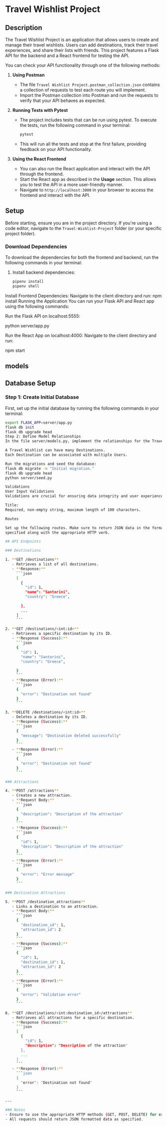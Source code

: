 # Travel Wishlist Project

## Description
The Travel Wishlist Project is an application that allows users to create and manage their travel wishlists. Users can add destinations, track their travel experiences, and share their lists with friends. This project features a Flask API for the backend and a React frontend for testing the API.


You can check your API functionality through one of the following methods:

1. **Using Postman**
   - The file `Travel Wishlist Project.postman_collection.json` contains a collection of requests to test each route you will implement.
   - Import the Postman collection into Postman and run the requests to verify that your API behaves as expected.

2. **Running Tests with Pytest**
   - The project includes tests that can be run using pytest. To execute the tests, run the following command in your terminal:
     ```bash
     pytest 
     ```
   - This will run all the tests and stop at the first failure, providing feedback on your API functionality.

3. **Using the React Frontend**
   - You can also run the React application and interact with the API through the frontend.
   - Start the React app as described in the **Usage** section. This allows you to test the API in a more user-friendly manner.
   - Navigate to `http://localhost:3000` in your browser to access the frontend and interact with the API.
## Setup

Before starting, ensure you are in the project directory. If you're using a code editor, navigate to the `Travel-Wishlist-Project` folder (or your specific project folder).

### Download Dependencies

To download the dependencies for both the frontend and backend, run the following commands in your terminal:

1. Install backend dependencies:
   ```bash
   pipenv install
   pipenv shell

Install Frontend Dependencies: Navigate to the client directory and run:
npm install
Running the Application
You can run your Flask API and React app using the following commands:

Run the Flask API on localhost:5555:

python server/app.py

Run the React App on localhost:4000: Navigate to the client directory and run:

npm start

 ## models
 ## Database Setup

### Step 1: Create Initial Database

First, set up the initial database by running the following commands in your terminal:

```bash
export FLASK_APP=server/app.py
flask db init
flask db upgrade head
Step 2: Define Model Relationships
In the file server/models.py, implement the relationships for the Travel Wishlist Project:

A Travel Wishlist can have many Destinations.
Each Destination can be associated with multiple Users.

Run the migrations and seed the database:
flask db migrate -m "Initial migration." 
flask db upgrade head
python server/seed.py

Validations
User Input Validations
Validations are crucial for ensuring data integrity and user experience. Implement the following validations for your models:

Title:
Required, non-empty string, maximum length of 100 characters.

Routes

Set up the following routes. Make sure to return JSON data in the format
specified along with the appropriate HTTP verb.

## API Endpoints

### Destinations

1. **GET /destinations**
   - Retrieves a list of all destinations.
   - **Response:**
     ```json
     [
       {
         "id": 1,
         "name": "Santorini",
         "country": "Greece",
         
       },
       ...
     ]
     ```

2. **GET /destinations/<int:id>**
   - Retrieves a specific destination by its ID.
   - **Response (Success):**
     ```json
     {
       "id": 1,
       "name": "Santorini",
       "country": "Greece",
       
     }
     ```
   - **Response (Error):**
     ```json
     {
       "error": "Destination not found"
     }
     ```

3. **DELETE /destinations/<int:id>**
   - Deletes a destination by its ID.
   - **Response (Success):**
     ```json
     {
       "message": "Destination deleted successfully"
     }
     ```
   - **Response (Error):**
     ```json
     {
       "error": "Destination not found"
     }
     ```

### Attractions

4. **POST /attractions**
   - Creates a new attraction.
   - **Request Body:**
     ```json
     {
       "description": "Description of the attraction"
     }
     ```
   - **Response (Success):**
     ```json
     {
       "id": 1,
       "description": "Description of the attraction"
     }
     ```
   - **Response (Error):**
     ```json
     {
       "error": "Error message"
     }
     ```

### Destination Attractions

5. **POST /destination_attractions**
   - Links a destination to an attraction.
   - **Request Body:**
     ```json
     {
       "destination_id": 1,
       "attraction_id": 2
     }
     ```
   - **Response (Success):**
     ```json
     {
       "id": 1,
       "destination_id": 1,
       "attraction_id": 2
     }
     ```
   - **Response (Error):**
     ```json
     {
       "error": "Validation error"
     }
     ```

6. **GET /destinations/<int:destination_id>/attractions**
   - Retrieves all attractions for a specific destination.
   - **Response (Success):**
     ```json
     [
       {
         "id": 1,
         "description": "Description of the attraction"
       },
       ...
     ]
     ```
   - **Response (Error):**
     ```json
     {
       "error": "Destination not found"
     }
     ```

---

### Notes
- Ensure to use the appropriate HTTP methods (GET, POST, DELETE) for each endpoint.
- All requests should return JSON formatted data as specified.
